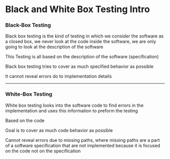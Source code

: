 # Black and White Box Testing Intro

### Black-Box Testing

Black box testing is the kind of testing in which we consider the software as a closed box, we never look at the code inside the software, we are only going to look at the description of the software

This Testing is all based on the description of the software (specification)

Black box testing tries to cover as much specified behavior as possible

It cannot reveal errors do to implementation details

***

### White-Box Testing

White box testing looks into the software code to find errors in the implementation and uses this information to preform the testing

Based on the code

Goal is to cover as much code behavior as possible

Cannot reveal errors due to missing paths, where missing paths are a part of a software specification that are not implemented because it is focused on the code not on the specification
